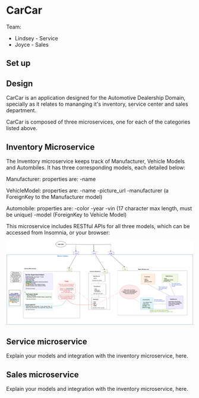 # CarCar

Team:

* Lindsey - Service
* Joyce - Sales

## Set up

## Design

CarCar is an application designed for the Automotive Dealership Domain,
specially as it relates to mananging it's inventory, service center and sales department.

CarCar is composed of three microservices, one for each of the categories listed above.


## Inventory Microservice

The Inventory microservice keeps track of Manufacturer, Vehicle Models and Autombiles. It has three corresponding models, each detailed below:

Manufacturer:
    properties are:
        -name

VehicleModel:
    properties are:
        -name
        -picture_url
        -manufacturer (a ForeignKey to the Manufacturer model)

Automobile:
    properties are:
        -color
        -year
        -vin (17 character max length, must be unique)
        -model (ForeignKey to Vehicle Model)

This microservice includes RESTful APIs for all three models, which can be accessed from Insomnia, or your browser:







<img src='images/Project Beta Overview.png' alt='diagram of Inventory, Sales, and Service microservices'>

## Service microservice

Explain your models and integration with the inventory
microservice, here.

## Sales microservice

Explain your models and integration with the inventory
microservice, here.

